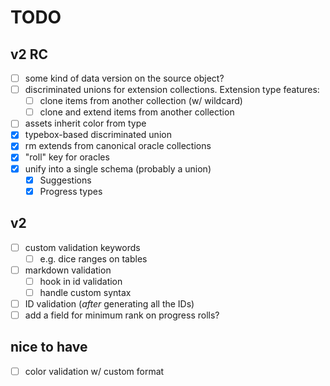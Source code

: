 # TODO

## v2 RC
* [ ] some kind of data version on the source object?
* [ ] discriminated unions for extension collections. Extension type features:
  * [ ] clone items from another collection (w/ wildcard)
  * [ ] clone and extend items from another collection
* [ ] assets inherit color from type
* [x] typebox-based discriminated union
* [x] rm extends from canonical oracle collections
* [x] "roll" key for oracles
* [x] unify into a single schema (probably a union)
  * [x] Suggestions
  * [x] Progress types

## v2
* [ ] custom validation keywords
  * [ ] e.g. dice ranges on tables
* [ ] markdown validation
  * [ ] hook in id validation
  * [ ] handle custom syntax
* [ ] ID validation (*after* generating all the IDs)
* [ ] add a field for minimum rank on progress rolls?

## nice to have
* [ ] color validation w/ custom format